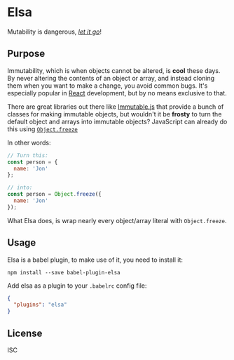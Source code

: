 # Elsa

Mutability is dangerous, [_let it go_](https://www.youtube.com/watch?v=A_DaizJnnJQ)!

## Purpose

Immutability, which is when objects cannot be altered, is **cool** these days. By never altering
the contents of an object or array, and instead cloning them when you want to make a change, you
avoid common bugs. It's especially popular in [React](https://facebook.github.io/react/)
development, but by no means exclusive to that.

There are great libraries out there like [Immutable.js](https://facebook.github.io/immutable-js/) that
provide a bunch of classes for making immutable objects, but wouldn't it be **frosty** to turn the default object and arrays into immutable objects? JavaScript can already do this using [`Object.freeze`](https://developer.mozilla.org/en-US/docs/Web/JavaScript/Reference/Global_Objects/Object/freeze)

In other words:
```javascript
// Turn this:
const person = {
  name: 'Jon'
};

// into:
const person = Object.freeze({
  name: 'Jon'
});
```

What Elsa does, is wrap nearly every object/array literal with `Object.freeze`.

## Usage

Elsa is a babel plugin, to make use of it, you need to install it:

    npm install --save babel-plugin-elsa

Add elsa as a plugin to your `.babelrc` config file:
```json
{
  "plugins": "elsa"
}
```

## License

ISC
